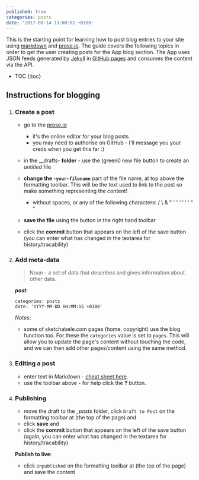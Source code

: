 ```yaml
---
published: true
categories: posts
date: '2017-08-14 13:00:01 +0100'
---
```


This is the starting point for learning how to post blog entries to your site using [markdown](http://daringfireball.net/projects/markdown/) and [prose.io](http://prose.io/).  The guide covers the following
topics in order to get the user creating posts for the App blog section. The App uses JSON feeds generated by [Jekyll](https://jekyllrb.com/) in [GitHub pages](https://pages.github.com/) and consumes the content via the API.
* TOC
{:toc}

## Instructions for blogging

1. ### Create a post

	- go to the [prose.io](http://prose.io/)
    	- it's the online editor for your blog posts
        - you may need to authorise on GitHub - I'll message you your creds when you get this far :)
	- in the _\_drafts- **folder** - use the (green0 new file button to create an _untitled_ file
	- **change the `-your-filename`** part of the file name, at top above the formatting toolbar. This will be the text used to link to the post so make something representing the content!
	    - without spaces, or any of the following characters:  /  \  &  "  '  '  ‘  ’  ’  ‘  “  ”

	- **save the file** using the button in the right hand toolbar

    - click the **commit** button that appears on the left of the save button (you can enter what has changed in the textarea for history/tracability)

1. ### Add meta-data

    > Noun - a set of data that describes and gives information about other data.

    **_post_**:
    ```
	categories: posts
	date: 'YYYY-MM-DD HH:MM:SS +0100'
    ```
	_Notes_:
    - some of sketchabele.com pages (home, copyright) use the blog function too. For these the `categories` value is set to `pages`. This will allow you to update the page's content without touching the code, and we can then add other pages/content using the same method.

1. ### Editing a post

	- enter text in Markdown - [cheat sheet here](http://daringfireball.net/projects/markdown/).
    - use the toolbar above - for help click the **?** button.

1. ### Publishing

    - move the draft to the _\_posts_ folder, click `Draft to Post` on the formatting toolbar at (the top of the page) and
    - click **save** and
    - click the **commit** button that appears on the left of the save button (again, you can enter what has changed in the textarea for history/tracability)

    **Publish to live**:
    - click `Unpublished` on the formatting toolbar at (the top of the page) and save the content
